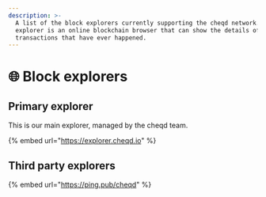 ```yaml
---
description: >-
  A list of the block explorers currently supporting the cheqd network. A block
  explorer is an online blockchain browser that can show the details of all
  transactions that have ever happened.
---
```


# 🌐 Block explorers

## Primary explorer

This is our main explorer, managed by the cheqd team.

{% embed url="https://explorer.cheqd.io" %}

## Third party explorers

{% embed url="https://ping.pub/cheqd" %}
